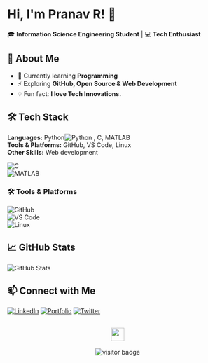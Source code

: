 # Hi, I'm Pranav R! 👋  

🎓 **Information Science Engineering Student** | 💻 **Tech Enthusiast**    

## 🚀 About Me  
- 🌱 Currently learning **Programming**  
- ⚡ Exploring **GitHub, Open Source & Web Development**    
- 💡 Fun fact: **I love Tech Innovations.**

## 🛠️ Tech Stack  
**Languages:** Python![Python](https://img.shields.io/badge/Python-3776AB?style=for-the-badge&logo=python&logoColor=white) , C, MATLAB  
**Tools & Platforms:** GitHub, VS Code, Linux  
**Other Skills:** Web development
 
![C](https://img.shields.io/badge/C-A8B9CC?style=for-the-badge&logo=c&logoColor=white)  
![MATLAB](https://img.shields.io/badge/MATLAB-0076A8?style=for-the-badge&logo=mathworks&logoColor=white)  

### 🛠 Tools & Platforms  
![GitHub](https://img.shields.io/badge/GitHub-181717?style=for-the-badge&logo=github&logoColor=white)  
![VS Code](https://img.shields.io/badge/VSCode-007ACC?style=for-the-badge&logo=visual-studio-code&logoColor=white)  
![Linux](https://img.shields.io/badge/Linux-FCC624?style=for-the-badge&logo=linux&logoColor=black)


## 📈 GitHub Stats  
![GitHub Stats](https://github-readme-stats.vercel.app/api?username=pranavr06&show_icons=true&theme=radical)

## 📫 Connect with Me  
[![LinkedIn](https://img.shields.io/badge/LinkedIn-0077B5?style=for-the-badge&logo=linkedin&logoColor=white)](https://www.linkedin.com/in/pranavr06/)  [![Portfolio](https://img.shields.io/badge/Portfolio-000000?style=for-the-badge&logo=github&logoColor=white)](https://pranavr.netlify.app/)  [![Twitter](https://img.shields.io/badge/Twitter-1DA1F2?style=for-the-badge&logo=twitter&logoColor=white)](https://x.com/PranavR2006)

<h2 align="center"><img src="https://media.giphy.com/media/hvRJCLFzcasrR4ia7z/giphy.gif" width="30px"></h2>

<p align="center">
  <img src="https://komarev.com/ghpvc/?username=yourusername&label=visitors&color=blue&style=flat" alt="visitor badge"/>
</p>
